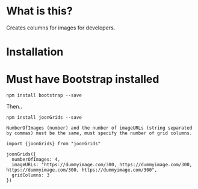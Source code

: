 # What is this?

Creates columns for images for developers.

# Installation

# Must have Bootstrap installed

`npm install bootstrap --save`

Then..

`npm install joonGrids --save`

```
NumberOfImages (number) and the number of imageURLs (string separated by commas) must be the same, must specify the number of grid columns.

import {joonGrids} from "joonGrids"

joonGrids({
  numberOfImages: 4,
  imageURLs: "https://dummyimage.com/300, https://dummyimage.com/300, https://dummyimage.com/300, https://dummyimage.com/300",
  gridColumns: 3
})
```